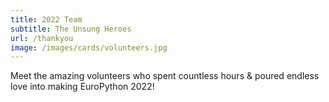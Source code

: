 ```yaml
---
title: 2022 Team
subtitle: The Unsung Heroes
url: /thankyou
image: /images/cards/volunteers.jpg
---
```


 Meet the amazing volunteers who spent countless hours & poured endless love into making EuroPython 2022!
